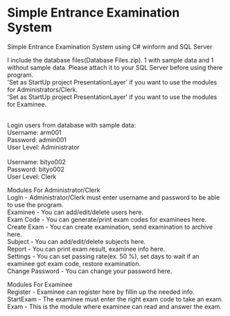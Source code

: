 # Simple Entrance Examination System
Simple Entrance Examination System using C# winform and SQL Server

I include the database files(Database Files.zip). 1 with sample data and 1 without sample data.
Please attach it to your SQL Server before using there program.
<br/>'Set as StartUp project PresentationLayer' if you want to use the modules for Administrators/Clerk.
<br/>'Set as StartUp project PresentationLayer' if you want to use the modules for Examinee.

<br/>Login users from database with sample data:
<br/>Username: arm001
<br/>Password: admin001
<br/>User Level: Administrator
<br/>
<br/>Username: bityo002
<br/>Password: bityo002
<br/>User Level: Clerk

Modules For Administrator/Clerk
<br/>LogIn - Administrator/Clerk must enter username and password to be able to use the program.
<br/>Examinee - You can add/edit/delete users here.
<br/>Exam Code - You can generate/print exam codes for examinees here.
<br/>Create Exam - You can create examination, send examination to archive here.
<br/>Subject - You can add/edit/delete subjects here.
<br/>Report - You can print exam result, examinee info here.
<br/>Settings - You can set passing rate(ex. 50 %), set days to wait if an examinee got exam code, restore examination.
<br/>Change Password - You can change your password here.

Modules For Examinee
<br/>Register - Examinee can register here by fillin up the needed info.
<br/>StartExam - The examinee must enter the right exam code to take an exam.
<br/>Exam - This is the module where examinee can read and answer the exam.

